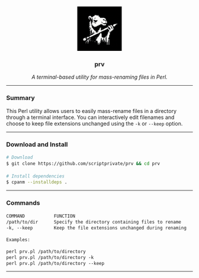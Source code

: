 <p align="center">
  <img src="./images/logo.jpg" width="120px" height="120px">
  <h3 align="center"><b>prv</b></h3>
  <p align="center"><i>A terminal-based utility for mass-renaming files in Perl.</i></p>

---

### Summary

This Perl utility allows users to easily mass-rename files in a directory through a terminal interface. You can interactively edit filenames and choose to keep file extensions unchanged using the `-k` or `--keep` option.

---

### Download and Install

```bash
# Download
$ git clone https://github.com/scriptprivate/prv && cd prv

# Install dependencies
$ cpanm --installdeps .
```

---

### Commands

```
COMMAND           FUNCTION
/path/to/dir      Specify the directory containing files to rename
-k, --keep        Keep the file extensions unchanged during renaming

Examples:

perl prv.pl /path/to/directory
perl prv.pl /path/to/directory -k
perl prv.pl /path/to/directory --keep
```

---
